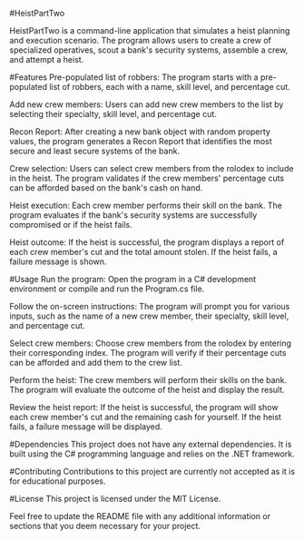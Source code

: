 #HeistPartTwo

HeistPartTwo is a command-line application that simulates a heist planning and execution scenario. The program allows users to create a crew of specialized operatives, scout a bank's security systems, assemble a crew, and attempt a heist.

#Features
Pre-populated list of robbers: The program starts with a pre-populated list of robbers, each with a name, skill level, and percentage cut.

Add new crew members: Users can add new crew members to the list by selecting their specialty, skill level, and percentage cut.

Recon Report: After creating a new bank object with random property values, the program generates a Recon Report that identifies the most secure and least secure systems of the bank.

Crew selection: Users can select crew members from the rolodex to include in the heist. The program validates if the crew members' percentage cuts can be afforded based on the bank's cash on hand.

Heist execution: Each crew member performs their skill on the bank. The program evaluates if the bank's security systems are successfully compromised or if the heist fails.

Heist outcome: If the heist is successful, the program displays a report of each crew member's cut and the total amount stolen. If the heist fails, a failure message is shown.

#Usage
Run the program: Open the program in a C# development environment or compile and run the Program.cs file.

Follow the on-screen instructions: The program will prompt you for various inputs, such as the name of a new crew member, their specialty, skill level, and percentage cut.

Select crew members: Choose crew members from the rolodex by entering their corresponding index. The program will verify if their percentage cuts can be afforded and add them to the crew list.

Perform the heist: The crew members will perform their skills on the bank. The program will evaluate the outcome of the heist and display the result.

Review the heist report: If the heist is successful, the program will show each crew member's cut and the remaining cash for yourself. If the heist fails, a failure message will be displayed.

#Dependencies
This project does not have any external dependencies. It is built using the C# programming language and relies on the .NET framework.

#Contributing
Contributions to this project are currently not accepted as it is for educational purposes.

#License
This project is licensed under the MIT License.

Feel free to update the README file with any additional information or sections that you deem necessary for your project.
